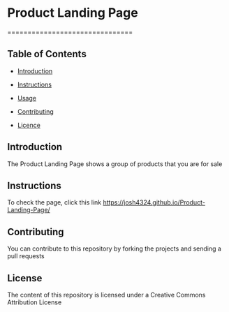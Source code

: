 # Product Landing Page

===============================

## Table of Contents

* [Introduction](#introduction)

* [Instructions](#instructions)

* [Usage](#usage)

* [Contributing](#contributing)

* [Licence](#usage)

## Introduction

The Product Landing Page shows a group of products that you are for sale

## Instructions

To check the page, click this link https://josh4324.github.io/Product-Landing-Page/

## Contributing

You can contribute to this repository by forking the projects and sending a pull requests

## License

The content of this repository is licensed under a Creative Commons Attribution License

